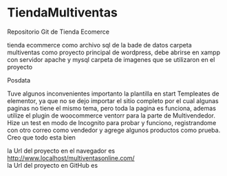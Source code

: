 # TiendaMultiventas
Repositorio Git de Tienda Ecomerce

tienda ecommerce como archivo sql de la bade de datos
carpeta  multiventas como proyecto principal de wordpress, debe abrirse en xampp con servidor apache y  mysql
carpeta de imagenes que se utilizaron en el proyecto 

Posdata

Tuve algunos inconvenientes  importanto la plantilla en start Templeates de elementor, ya que no se dejo importar el sitio completo por el cual algunas paginas no tiene 
el mismo tema, pero toda la pagina es funciona, ademas utilize el plugin de woocommerce ventorr para la parte de Multivendedor. 
Hize un test en modo de Incognito para probar y funciono,  registrandome con otro correo como vendedor y  agrege  algunos productos como prueba.
Creo que todo esta bien

la Url del proyecto en el navegador es http://www.localhost/multiventasonline.com/   
la Url  del proyecto en GitHub es  
